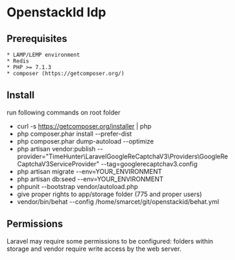 # OpenstackId Idp

## Prerequisites

    * LAMP/LEMP environment
    * Redis
    * PHP >= 7.1.3
    * composer (https://getcomposer.org/)

## Install

run following commands on root folder
   * curl -s https://getcomposer.org/installer | php
   * php composer.phar install --prefer-dist
   * php composer.phar dump-autoload --optimize
   * php artisan vendor:publish --provider="TimeHunter\LaravelGoogleReCaptchaV3\Providers\GoogleReCaptchaV3ServiceProvider" --tag=googlerecaptchav3.config
   * php artisan migrate --env=YOUR_ENVIRONMENT
   * php artisan db:seed --env=YOUR_ENVIRONMENT
   * phpunit --bootstrap vendor/autoload.php
   * give proper rights to app/storage folder (775 and proper users)
   * vendor/bin/behat --config /home/smarcet/git/openstackid/behat.yml


## Permissions
   
Laravel may require some permissions to be configured: folders within storage and vendor require write access by the
web server. 
